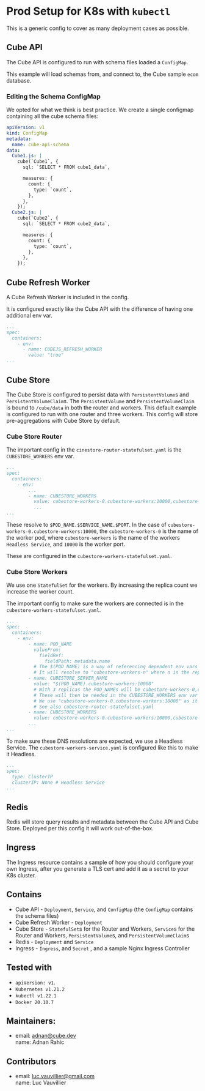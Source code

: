 # Prod Setup for K8s with `kubectl`

This is a generic config to cover as many deployment cases as possible.

## Cube API

The Cube API is configured to run with schema files loaded a `ConfigMap`.

This example will load schemas from, and connect to, the Cube sample `ecom` database.

### Editing the Schema ConfigMap

We opted for what we think is best practice. We create a single configmap containing all the cube schema files:

```yaml
apiVersion: v1
kind: ConfigMap
metadata:
  name: cube-api-schema
data:
  Cube1.js: |
    cube(`Cube1`, {
      sql: `SELECT * FROM cube1_data`,

      measures: {
        count: {
          type: `count`,
        },
      },
    });
  Cube2.js: |
    cube(`Cube2`, {
      sql: `SELECT * FROM cube2_data`,

      measures: {
        count: {
          type: `count`,
        },
      },
    });
```

## Cube Refresh Worker

A Cube Refresh Worker is included in the config.

It is configured exactly like the Cube API with the difference of having one additional env var.

```yaml
...
spec:
  containers:
    - env:
      - name: CUBEJS_REFRESH_WORKER
        value: "true"
...
```

## Cube Store

The Cube Store is configured to persist data with `PersistentVolume`s and `PersistentVolumeClaim`s.
The `PersistentVolume` and `PersistentVolumeClaim` is bound to `/cube/data` in both the router and workers.
This default example is configured to run with one router and three workers. This config will store pre-aggregations with Cube Store by default.

### Cube Store Router

The important config in the `cinestore-router-statefulset.yaml` is the `CUBESTORE_WORKERS` env var.

```yaml
...
spec:
  containers:
    - env:
        ...
        - name: CUBESTORE_WORKERS
          value: cubestore-workers-0.cubestore-workers:10000,cubestore-workers-1.cubestore-workers:10000,cubestore-workers-2.cubestore-workers:10000
          ...
...
```

These resolve to `$POD_NAME.$SERVICE_NAME.$PORT`. In the case of `cubestore-workers-0.cubestore-workers:10000`, the `cubestore-workers-0` is the name of the worker pod, where `cubestore-workers` is the name of the workers `Headless Service`, and `10000` is the worker port.

These are configured in the `cubestore-workers-statefulset.yaml`.

### Cube Store Workers

We use one `StatefulSet` for the workers. By increasing the replica count we increase the worker count.

The important config to make sure the workers are connected is in the `cubestore-workers-statefulset.yaml`.

```yaml
...
spec:
  containers:
    - env:
        - name: POD_NAME
          valueFrom:
            fieldRef:
              fieldPath: metadata.name
          # The $(POD_NAME) is a way of referencing dependent env vars
          # It will resolve to "cubestore-workers-n" where n is the replica number
        - name: CUBESTORE_SERVER_NAME
          value: "$(POD_NAME).cubestore-workers:10000"
          # With 3 replicas the POD_NAMEs will be cubestore-workers-0,cubestore-workers-1, and cubestore-workers-2
          # These will then be needed in the CUBESTORE_WORKERS env var as an array
          # We use "cubestore-workers-0.cubestore-workers:10000" as it points to the headless service
          # See also cubestore-router-statefulset.yaml
        - name: CUBESTORE_WORKERS
          value: cubestore-workers-0.cubestore-workers:10000,cubestore-workers-1.cubestore-workers:10000,cubestore-workers-2.cubestore-workers:10000
        ...
...
```

To make sure these DNS resolutions are expected, we use a Headless Service.
The `cubestore-workers-service.yaml` is configured like this to make it Headless.

```yaml
...
spec:
  type: ClusterIP
  clusterIP: None # Headless Service
...
```

## Redis

Redis will store query results and metadata between the Cube API and Cube Store. Deployed per this config it will work out-of-the-box.

## Ingress

The Ingress resource contains a sample of how you should configure your own Ingress, after you generate a TLS cert and add it as a secret to your K8s cluster.

## Contains

- Cube API - `Deployment`, `Service`, and `ConfigMap` (the `ConfigMap` contains the schema files)
- Cube Refresh Worker - `Deployment`
- Cube Store - `StatefulSet`s for the Router and Workers, `Service`s for the Router and Workers, `PersistentVolume`s, and `PersistentVolumeClaim`s
- Redis - `Deployment` and `Service`
- Ingress - `Ingress`, and `Secret` , and a sample Nginx Ingress Controller

## Tested with

- `apiVersion: v1`.
- `Kubernetes v1.21.2`
- `kubectl v1.22.1`
- `Docker 20.10.7`


## Maintainers:

- email: adnan@cube.dev  
  name: Adnan Rahic

## Contributors

- email: luc.vauvillier@gmail.com  
  name: Luc Vauvillier
